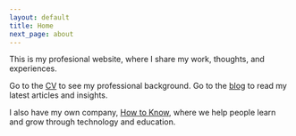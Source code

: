 ```yaml
---
layout: default
title: Home
next_page: about
---
```


This is my profesional website, where I share my work, thoughts, and experiences.

Go to the [CV](/cv/) to see my professional background.
Go to the [blog](/blog/) to read my latest articles and insights.

I also have my own company, [How to Know](https://howtoknow.se), where we help people learn and grow through technology and education.
